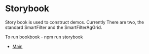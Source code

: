# Storybook
Story book is used to construct demos. Currently There are two, the standard SmartFilter and the SmartFilterAgGrid.

To run bookbook - npm run storybook

- [Main](../README.md)